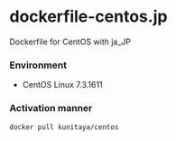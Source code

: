 # dockerfile-centos.jp
Dockerfile for CentOS with ja_JP

### Environment
* CentOS Linux 7.3.1611

### Activation manner
```
docker pull kunitaya/centos
```
